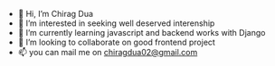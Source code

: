 - 👋 Hi, I’m Chirag Dua
- 👀 I’m interested in seeking well deserved interenship
- 🌱 I’m currently learning javascript and backend works with Django
- 💞️ I’m looking to collaborate on good frontend project
- 📫 you can mail me on chiragdua02@gmail.com 

<!---
duaChirag02/duaChirag02 is a ✨ special ✨ repository because its `README.md` (this file) appears on your GitHub profile.
You can click the Preview link to take a look at your changes.
--->
